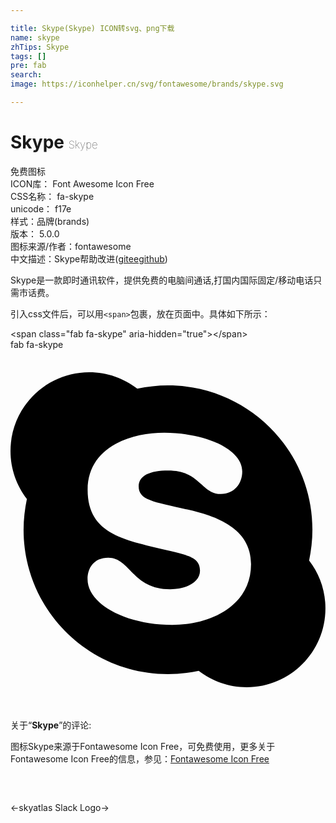 ```yaml
---

title: Skype(Skype) ICON转svg、png下载
name: skype
zhTips: Skype
tags: []
pre: fab
search: 
image: https://iconhelper.cn/svg/fontawesome/brands/skype.svg

---
```


# Skype  <small style="font-size: 60%;font-weight: 100">Skype</small>


<div class="detail-page">
<p>
<span><span class="badge-success badge">免费图标</span> </span>
<br/>
<span>
ICON库：
<span class="badge-secondary badge">Font Awesome Icon Free</span> 
</span>
<br/>
<span>
CSS名称：
<span class="badge-secondary badge">fa-skype</span> 
</span>
<br/>
<span>
unicode：
<span class="badge-secondary badge">f17e</span> 
<copy-btn content='f17e' btn-title=""></copy-btn>
<copy-btn :content='String.fromCodePoint(parseInt("f17e", 16))' btn-title="复制U"></copy-btn>
</span><br/><span>样式：<span class="badge-light badge">品牌(brands)</span></span>
<br/>
<span>
版本：
<span class="badge-secondary badge">5.0.0</span> 
</span>
<br/>
<span>图标来源/作者：<span class="badge-light badge">fontawesome</span></span> 
<br/>
<span class="zh-detail">中文描述：<span class="badge-primary badge">Skype</span><span class="help-link"><span>帮助改进</span>(<a href="https://gitee.com/liuwave/icon-helper/edit/master/json/fontawesome/brands/skype.json" target="_blank" rel="noopener noreferrer">gitee</a><a href="https://github.com/liuwave/icon-helper/edit/master/json/fontawesome/brands/skype.json" target="_blank" rel="noopener noreferrer">github</a></span>)</span><br/>
</p>
</div><div class="description description alert alert-light">Skype是一款即时通讯软件，提供免费的电脑间通话,打国内国际固定/移动电话只需市话费。</div>
<div class="alert alert-dark">
  <i class="fab fa-skype fa-xs"></i>
  <i class="fab fa-skype fa-sm"></i>
  <i class="fab fa-skype fa-lg"></i>
  <i class="fab fa-skype fa-2x"></i>
  <i class="fab fa-skype fa-3x"></i>
  <i class="fab fa-skype fa-5x"></i>
  <i class="fab fa-skype fa-7x"></i>
</div>
<div>
  <p>引入css文件后，可以用<code>&lt;span&gt;</code>包裹，放在页面中。具体如下所示：    
  </p>
  <div class="alert alert-primary" style="font-size: 14px">
    &lt;span class="fab fa-skype" aria-hidden="true"&gt;&lt;/span&gt;
    <copy-btn content='<span class="fab fa-skype" aria-hidden="true"></span>'></copy-btn>
  </div>
  <div class="alert alert-secondary">
    <i class="fab fa-skype"
    style="font-size: 24px"
    aria-hidden="true"></i> fab fa-skype
    <copy-btn content="fab fa-skype" btn-title="复制图标名称"></copy-btn>
  </div>
</div>
<div id="svg" class="svg-wrap">
<svg xmlns="http://www.w3.org/2000/svg" viewBox="0 0 448 512"><path d="M424.7 299.8c2.9-14 4.7-28.9 4.7-43.8 0-113.5-91.9-205.3-205.3-205.3-14.9 0-29.7 1.7-43.8 4.7C161.3 40.7 137.7 32 112 32 50.2 32 0 82.2 0 144c0 25.7 8.7 49.3 23.3 68.2-2.9 14-4.7 28.9-4.7 43.8 0 113.5 91.9 205.3 205.3 205.3 14.9 0 29.7-1.7 43.8-4.7 19 14.6 42.6 23.3 68.2 23.3 61.8 0 112-50.2 112-112 .1-25.6-8.6-49.2-23.2-68.1zm-194.6 91.5c-65.6 0-120.5-29.2-120.5-65 0-16 9-30.6 29.5-30.6 31.2 0 34.1 44.9 88.1 44.9 25.7 0 42.3-11.4 42.3-26.3 0-18.7-16-21.6-42-28-62.5-15.4-117.8-22-117.8-87.2 0-59.2 58.6-81.1 109.1-81.1 55.1 0 110.8 21.9 110.8 55.4 0 16.9-11.4 31.8-30.3 31.8-28.3 0-29.2-33.5-75-33.5-25.7 0-42 7-42 22.5 0 19.8 20.8 21.8 69.1 33 41.4 9.3 90.7 26.8 90.7 77.6 0 59.1-57.1 86.5-112 86.5z"/></svg>
</div>
<detail full-name='fa-skype'></detail>
<div class="icon-detail__container">
<p>关于“<b>Skype</b>”的评论:</p>
</div>
<Vssue title="关于“Skype”的评论" />    
<div><p>图标Skype来源于Fontawesome Icon Free，可免费使用，更多关于  Fontawesome Icon Free的信息，参见：<a target="_blank" href="https://iconhelper.cn/fontawesome.html">Fontawesome Icon Free</a>
</p></div>

<div style="padding:2rem 0 " class="page-nav"><p class="inner"><span class="prev">←<router-link to="/icon/brands/skyatlas.html">skyatlas</router-link></span> <span class="next"><router-link to="/icon/brands/slack.html">Slack Logo</router-link>→</span></p></div>
